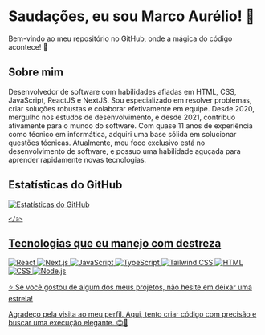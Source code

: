 

  <h1>Saudações, eu sou Marco Aurélio! 👋</h1>

  <p>Bem-vindo ao meu repositório no GitHub, onde a mágica do código acontece! 🚀</p>

  <h2>Sobre mim</h2>

  <p>
    Desenvolvedor de software com habilidades afiadas em HTML, CSS, JavaScript, ReactJS e NextJS. Sou especializado em resolver problemas, criar soluções robustas e colaborar efetivamente em equipe. Desde 2020, mergulho nos estudos de desenvolvimento, e desde 2021, contribuo ativamente para o mundo do software. Com quase 11 anos de experiência como técnico em informática, adquiri uma base sólida em solucionar questões técnicas. Atualmente, meu foco exclusivo está no desenvolvimento de software, e possuo uma habilidade aguçada para aprender rapidamente novas tecnologias.
  </p>



  <h2>Estatísticas do GitHub</h2>

  <p>
    <a href="https://github.com/seuusername">
      <img src="https://github-readme-stats.vercel.app/api?username=mmmarco9&show_icons=true&theme=highcontrast" alt="Estatísticas do GitHub">

    </a>
  </p>

  <h2>Tecnologias que eu manejo com destreza</h2>

   <p>
    <img src="https://img.shields.io/badge/React-61dafb?style=for-the-badge&logo=react&logoColor=white" alt="React">
    <img src="https://img.shields.io/badge/Next.js-000000?style=for-the-badge&logo=next.js&logoColor=white" alt="Next.js">
    <img src="https://img.shields.io/badge/JavaScript-f7df1e?style=for-the-badge&logo=javascript&logoColor=black" alt="JavaScript">
    <img src="https://img.shields.io/badge/TypeScript-3178c6?style=for-the-badge&logo=typescript&logoColor=white" alt="TypeScript">
    <img src="https://img.shields.io/badge/Tailwind_CSS-38b2ac?style=for-the-badge&logo=tailwind-css&logoColor=white" alt="Tailwind CSS">
    <img src="https://img.shields.io/badge/HTML-e34c26?style=for-the-badge&logo=html5&logoColor=white" alt="HTML">
    <img src="https://img.shields.io/badge/CSS-1572b6?style=for-the-badge&logo=css3&logoColor=white" alt="CSS">
    <img src="https://img.shields.io/badge/Node.js-339933?style=for-the-badge&logo=node.js&logoColor=white" alt="Node.js">
  </p>

  <p>⭐️ Se você gostou de algum dos meus projetos, não hesite em deixar uma estrela!</p>

 <p>Agradeço pela visita ao meu perfil. Aqui, tento criar código com precisão e buscar uma execução elegante. 😊🚀</p>


 


